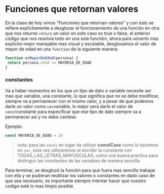 # Funciones que retornan valores

En la clase de hoy vimos "Funciones que retornan valores" y con esto se refiere explicitamente a desglozar el funcionamiento de una función en otra que nos returne ```return``` un valor en este caso es true o false, el anterior código que nos resolvía todo en una sola functión, ahora para volverlo mas explicito mejor manejable mas visual y escalable, desglosamos el valor de mayor de edad en una ```function``` de la siguiente manera:

```js
function esMayorDeEdad(persona) {
 return persona.edad >= MAYORIA_DE_EDAD
}
```

### constantes
Va a haber momentos en los que un tipo de dato o variable necesite ser mas que variable, una constante, lo que significa que no se debe modificar, siempre va a permanecer con el mismo valor, y a pesar de que podemos darle un valor como ```var```variable, lo mejor será darle el valor de ```const```constante para especificar que ese tipo de dato siempre va a permanecer así y no debe cambiar.

Ejemplo:
```js
const MAYORIA_DE_EDAD = 18 
```

>nota: para las ```const``` en lugar de utilizar **camelCase** como lo hacemos en ```var```, esta vez utilizaremos el escribir la constante con TODAS_LAS_LETRAS_MAYUSCULAS, como una buena practica para distinguir las constantes de las variables de manera sencilla.

Para terminar, se desglozó la función para que fuera mas sencillo trabajar con ella y se pudieran reutilizar los valores o constantes en dado caso de que sea necesario, es importante siempre intentar hacer que nuestro codigo esté lo mas limpio posible 